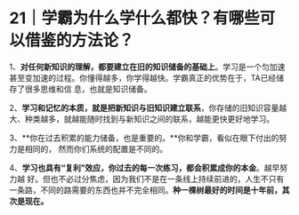#  21｜学霸为什么学什么都快？有哪些可以借鉴的方法论？

1、**对任何新知识的理解，都要建立在旧的知识储备的基础上**。学习是一个匀加速甚至变加速的过程。你懂得越多，你学得越快。学霸真正的优势在于，TA已经储存了很多思维和信 息，也就是知识储备。

2、**学习和记忆的本质，就是把新知识与旧知识建立联系**，你存储的旧知识容量越大、种类越多，就越能随时找到与新知识之间的联系，越能更快更好地学习。

3、**你在过去积累的能力储备，也是重要的。**你和学霸，看似在眼下付出的努力是相同的， 然而你们系统的配置是不同的。

4、**学习也具有“复利”效应，你过去的每一次练习，都会积累成你的本金**。越早努力越 好。但也不必过分焦虑，因为我们不是在一条线上持续前进的，人生不只有一条路，不同的路需要的东西也并不完全相同。**种一棵树最好的时间是十年前，其次是现在。**
